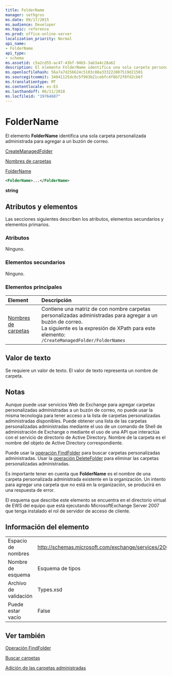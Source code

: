 ```yaml
---
title: FolderName
manager: sethgros
ms.date: 09/17/2015
ms.audience: Developer
ms.topic: reference
ms.prod: office-online-server
localization_priority: Normal
api_name:
- FolderName
api_type:
- schema
ms.assetid: c5a2cd55-ac47-43bf-94b5-3ab3a4c28a62
description: El elemento FolderName identifica una sola carpeta personalizada administrada para agregar a un buzón de correo.
ms.openlocfilehash: 56a7a7d256624c5103c88a333222807519d21501
ms.sourcegitcommit: 34041125dc8c5f993b21cebfc4f8b72f0fd2cb6f
ms.translationtype: MT
ms.contentlocale: es-ES
ms.lasthandoff: 06/11/2018
ms.locfileid: "19764687"
---
```

# <a name="foldername"></a>FolderName

El elemento **FolderName** identifica una sola carpeta personalizada administrada para agregar a un buzón de correo. 
  
[CreateManagedFolder](createmanagedfolder.md)
  
[Nombres de carpetas](foldernames.md)
  
[FolderName](foldername.md)
  
```xml
<FolderName>...</FolderName>
```

 **string**
## <a name="attributes-and-elements"></a>Atributos y elementos

Las secciones siguientes describen los atributos, elementos secundarios y elementos primarios.
  
### <a name="attributes"></a>Atributos

Ninguno.
  
### <a name="child-elements"></a>Elementos secundarios

Ninguno.
  
### <a name="parent-elements"></a>Elementos principales

|**Element**|**Descripción**|
|:-----|:-----|
|[Nombres de carpetas](foldernames.md) <br/> |Contiene una matriz de con nombre carpetas personalizadas administradas para agregar a un buzón de correo.  <br/> La siguiente es la expresión de XPath para este elemento:  <br/>  `/CreateManagedFolder/FolderNames` <br/> |
   
## <a name="text-value"></a>Valor de texto

Se requiere un valor de texto. El valor de texto representa un nombre de carpeta.
  
## <a name="remarks"></a>Notas

Aunque puede usar servicios Web de Exchange para agregar carpetas personalizadas administradas a un buzón de correo, no puede usar la misma tecnología para tener acceso a la lista de carpetas personalizadas administradas disponibles. Puede obtener una lista de las carpetas personalizadas administradas mediante el uso de un comando de Shell de administración de Exchange o mediante el uso de una API que interactúa con el servicio de directorio de Active Directory. Nombre de la carpeta es el nombre del objeto de Active Directory correspondiente.
  
Puede usar la [operación FindFolder](findfolder-operation.md) para buscar carpetas personalizadas administradas. Usar la [operación DeleteFolder](deletefolder-operation.md) para eliminar las carpetas personalizadas administradas. 
  
Es importante tener en cuenta que **FolderName** es el nombre de una carpeta personalizada administrada existente en la organización. Un intento para agregar una carpeta que no está en la organización, se producirá en una respuesta de error. 
  
El esquema que describe este elemento se encuentra en el directorio virtual de EWS del equipo que está ejecutando MicrosoftExchange Server 2007 que tenga instalado el rol de servidor de acceso de cliente.
  
## <a name="element-information"></a>Información del elemento

|||
|:-----|:-----|
|Espacio de nombres  <br/> |http://schemas.microsoft.com/exchange/services/2006/types  <br/> |
|Nombre de esquema  <br/> |Esquema de tipos  <br/> |
|Archivo de validación  <br/> |Types.xsd  <br/> |
|Puede estar vacío  <br/> |False  <br/> |
   
## <a name="see-also"></a>Ver también



[Operación FindFolder](findfolder-operation.md)


[Buscar carpetas](http://msdn.microsoft.com/library/9124d868-017a-43f0-b915-5c0082cacec9%28Office.15%29.aspx)
  
[Adición de las carpetas administradas](http://msdn.microsoft.com/library/846658c6-7043-40fb-8439-19f97c2a967f%28Office.15%29.aspx)

